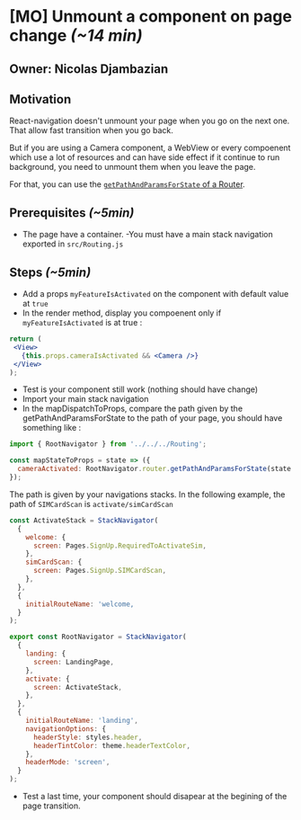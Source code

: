 # [MO] Unmount a component on page change *(~14 min)*

## Owner: Nicolas Djambazian

## Motivation

React-navigation doesn't unmount your page when you go on the next one. That allow fast transition when you go back.

But if you are using a Camera component, a WebView or every compoenent which use a lot of resources and can have side effect if it continue to run background, you need to unmount them when you leave the page.

For that, you can use the [`getPathAndParamsForState` of a Router](https://reactnavigation.org/docs/routers/api).

## Prerequisites *(~5min)*
 - The page have a container.
  -You must have a main stack navigation exported in `src/Routing.js`


## Steps *(~5min)*

 - Add a props `myFeatureIsActivated` on the component with default value at `true`
 - In the render method, display you compoenent only if `myFeatureIsActivated` is at true : 

 ```jsx
return ( 
  <View>
    {this.props.cameraIsActivated && <Camera />}
  </View>
);

 ```

- Test is your component still work (nothing should have change)
- Import your main stack navigation
- In the mapDispatchToProps, compare the path given by the getPathAndParamsForState to the path of your page, you should have something like :

```jsx
import { RootNavigator } from '../../../Routing';

const mapStateToProps = state => ({
  cameraActivated: RootNavigator.router.getPathAndParamsForState(state.navigation).path === 'path/of/the/page/in/navigation/stacks',
});
```

The path is given by your navigations stacks. In the following example, the path of `SIMCardScan` is `activate/simCardScan`

```jsx
const ActivateStack = StackNavigator(
  {
    welcome: {
      screen: Pages.SignUp.RequiredToActivateSim,
    },
    simCardScan: {
      screen: Pages.SignUp.SIMCardScan,
    },
  },
  {
    initialRouteName: 'welcome,
  }
);

export const RootNavigator = StackNavigator(
  {
    landing: {
      screen: LandingPage,
    },
    activate: {
      screen: ActivateStack,
    },
  },
  {
    initialRouteName: 'landing',
    navigationOptions: {
      headerStyle: styles.header,
      headerTintColor: theme.headerTextColor,
    },
    headerMode: 'screen',
  }
);
```

- Test a last time, your component should disapear at the begining of the page transition.

